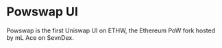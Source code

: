 # Powswap UI

Powswap is the first Uniswap UI on ETHW, the Ethereum PoW fork hosted by mL Ace on SevnDex.
